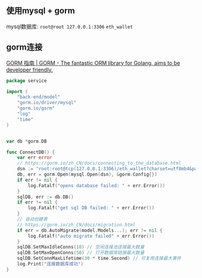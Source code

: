 ## 使用mysql + gorm

mysql数据库: `root@root 127.0.0.1:3306` `eth_wallet`

## gorm连接

[GORM 指南 | GORM - The fantastic ORM library for Golang, aims to be developer friendly.](https://gorm.io/zh_CN/docs/index.html)

```go
package service

import (
	"back-end/model"
	"gorm.io/driver/mysql"
	"gorm.io/gorm"
	"log"
	"time"
)


var db *gorm.DB

func ConnectDB() {
	var err error
	// https://gorm.io/zh_CN/docs/connecting_to_the_database.html
	dsn := "root:root@tcp(127.0.0.1:3306)/eth_wallet?charset=utf8mb4&parseTime=True&loc=Local"
	db, err = gorm.Open(mysql.Open(dsn), &gorm.Config{})
	if err != nil {
		log.Fatalf("opens database failed: " + err.Error())
	}
	sqlDB, err := db.DB()
	if err != nil {
		log.Fatalf("get sql DB failed: " + err.Error())
	}
	// 自动创建表
	// https://gorm.io/zh_CN/docs/migration.html
	if err = db.AutoMigrate(model.Models...); err != nil {
		log.Fatalf("auto migrate failed" + err.Error())
	}
	sqlDB.SetMaxIdleConns(10) // 空闲连接池连接最大数量
	sqlDB.SetMaxOpenConns(50) // 打开数据库链接最大数量
	sqlDB.SetConnMaxLifetime(30 * time.Second) // 可复用连接最大事件
	log.Print("连接数据库成功")
}

```


